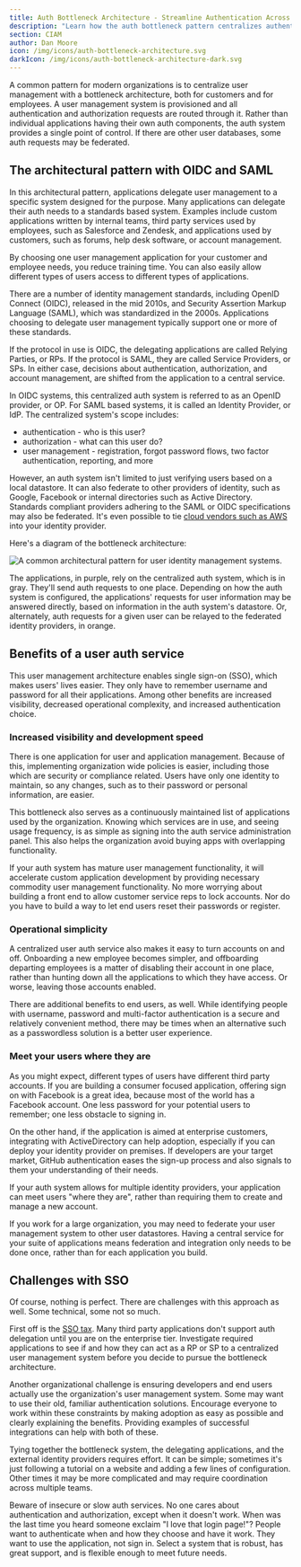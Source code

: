```yaml
---
title: Auth Bottleneck Architecture - Streamline Authentication Across Applications
description: "Learn how the auth bottleneck pattern centralizes authentication and authorization for employees and customers."
section: CIAM
author: Dan Moore
icon: /img/icons/auth-bottleneck-architecture.svg
darkIcon: /img/icons/auth-bottleneck-architecture-dark.svg
---
```


A common pattern for modern organizations is to centralize user management with a bottleneck architecture, both for customers and for employees. A user management system is provisioned and all authentication and authorization requests are routed through it. Rather than individual applications having their own auth components, the auth system provides a single point of control. If there are other user databases, some auth requests may be federated.

## The architectural pattern with OIDC and SAML

In this architectural pattern, applications delegate user management to a specific system designed for the purpose. Many applications can delegate their auth needs to a standards based system. Examples include custom applications written by internal teams, third party services used by employees, such as Salesforce and Zendesk, and applications used by customers, such as forums, help desk software, or account management. 

By choosing one user management application for your customer and employee needs, you reduce training time. You can also easily allow different types of users access to different types of applications.

There are a number of identity management standards, including OpenID Connect (OIDC), released in the mid 2010s, and Security Assertion Markup Language (SAML), which was standardized in the 2000s. Applications choosing to delegate user management typically support one or more of these standards.

If the protocol in use is OIDC, the delegating applications are called Relying Parties, or RPs. If the protocol is SAML, they are called Service Providers, or SPs. In either case, decisions about authentication, authorization, and account management, are shifted from the application to a central service.

In OIDC systems, this centralized auth system is referred to as an OpenID provider, or OP. For SAML based systems, it is called an Identity Provider, or IdP. The centralized system's scope includes:

* authentication - who is this user? 
* authorization - what can this user do?
* user management - registration, forgot password flows, two factor authentication, reporting, and more

However, an auth system isn't limited to just verifying users based on a local datastore. It can also federate to other providers of identity, such as Google, Facebook or internal directories such as Active Directory. Standards compliant providers adhering to the SAML or OIDC specifications may also be federated. It's even possible to tie [cloud vendors such as AWS](https://docs.aws.amazon.com/IAM/latest/UserGuide/id_roles_providers_create.html) into your identity provider.

Here's a diagram of the bottleneck architecture:

<div class="bg-slate-200 px-4 w-full">
<img src="/img/articles/bottleneck/bottleneck-diagram.svg" alt="A common architectural pattern for user identity management systems."/>
</div>

The applications, in purple, rely on the centralized auth system, which is in gray. They'll send auth requests to one place. Depending on how the auth system is configured, the applications' requests for user information may be answered directly, based on information in the auth system's datastore. Or, alternately, auth requests for a given user can be relayed to the federated identity providers, in orange. 

## Benefits of a user auth service

This user management architecture enables single sign-on (SSO), which makes users' lives easier. They only have to remember username and password for all their applications. Among other benefits are increased visibility, decreased operational complexity, and increased authentication choice.

### Increased visibility and development speed

There is one application for user and application management. Because of this, implementing organization wide policies is easier, including those which are security or compliance related. Users have only one identity to maintain, so any changes, such as to their password or personal information, are easier.

This bottleneck also serves as a continuously maintained list of applications used by the organization. Knowing which services are in use, and seeing usage frequency, is as simple as signing into the auth service administration panel. This also helps the organization avoid buying apps with overlapping functionality.

If your auth system has mature user management functionality, it will accelerate custom application development by providing necessary commodity user management functionality. No more worrying about building a front end to allow customer service reps to lock accounts. Nor do you have to build a way to let end users reset their passwords or register.

### Operational simplicity

A centralized user auth service also makes it easy to turn accounts on and off. Onboarding a new employee becomes simpler, and offboarding departing employees is a matter of disabling their account in one place, rather than hunting down all the applications to which they have access. Or worse, leaving those accounts enabled.

There are additional benefits to end users, as well. While identifying people with username, password and multi-factor authentication is a secure and relatively convenient method, there may be times when an alternative such as a passwordless solution is a better user experience.  

### Meet your users where they are

As you might expect, different types of users have different third party accounts. If you are building a consumer focused application, offering sign on with Facebook is a great idea, because most of the world has a Facebook account. One less password for your potential users to remember; one less obstacle to signing in. 

On the other hand, if the application is aimed at enterprise customers, integrating with ActiveDirectory can help adoption, especially if you can deploy your identity provider on premises. If developers are your target market, GitHub authentication eases the sign-up process and also signals to them your understanding of their needs.

If your auth system allows for multiple identity providers, your application can meet users "where they are", rather than requiring them to create and manage a new account. 

If you work for a large organization, you may need to federate your user management system to other user datastores. Having a central service for your suite of applications means federation and integration only needs to be done once, rather than for each application you build.

## Challenges with SSO

Of course, nothing is perfect. There are challenges with this approach as well. Some technical, some not so much. 

First off is the [SSO tax](https://sso.tax/). Many third party applications don't support auth delegation until you are on the enterprise tier. Investigate required applications to see if and how they can act as a RP or SP to a centralized user management system before you decide to pursue the bottleneck architecture. 

Another organizational challenge is ensuring developers and end users actually use the organization's user management system. Some may want to use their old, familiar authentication solutions. Encourage everyone to work within these constraints by making adoption as easy as possible and clearly explaining the benefits. Providing examples of successful integrations can help with both of these.

Tying together the bottleneck system, the delegating applications, and the external identity providers requires effort. It can be simple; sometimes it's just following a tutorial on a website and adding a few lines of configuration. Other times it may be more complicated and may require coordination across multiple teams.

Beware of insecure or slow auth services. No one cares about authentication and authorization, except when it doesn't work. When was the last time you heard someone exclaim "I love that login page!"? People want to authenticate when and how they choose and have it work. They want to use the application, not sign in. Select a system that is robust, has great support, and is flexible enough to meet future needs.
